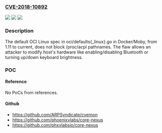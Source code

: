 ### [CVE-2018-10892](https://cve.mitre.org/cgi-bin/cvename.cgi?name=CVE-2018-10892)
![](https://img.shields.io/static/v1?label=Product&message=Red%20Hat%20Enterprise%20Linux%207%20Extras&color=blue)
![](https://img.shields.io/static/v1?label=Version&message=!%200%3A0.9.2-5.git37a2afe.el7_5%20&color=brighgreen)
![](https://img.shields.io/static/v1?label=Vulnerability&message=Execution%20with%20Unnecessary%20Privileges&color=brighgreen)

### Description

The default OCI Linux spec in oci/defaults{_linux}.go in Docker/Moby, from 1.11 to current, does not block /proc/acpi pathnames. The flaw allows an attacker to modify host's hardware like enabling/disabling Bluetooth or turning up/down keyboard brightness.

### POC

#### Reference
No PoCs from references.

#### Github
- https://github.com/ARPSyndicate/cvemon
- https://github.com/phoenixvlabs/core-nexus
- https://github.com/phxvlabsio/core-nexus

